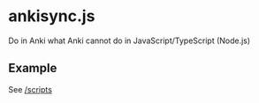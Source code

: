 # ankisync.js

Do in Anki what Anki cannot do in JavaScript/TypeScript (Node.js)

## Example

See [/scripts](/scripts)
